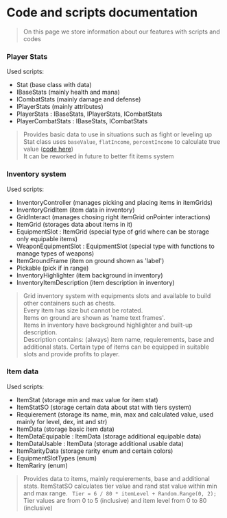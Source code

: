 # Code and scripts documentation

> On this page we store information about our features with scripts and codes


### Player Stats
Used scripts:
* Stat (base class with data)
* IBaseStats (mainly health and mana)
* ICombatStats (mainly damage and defense)
* IPlayerStats (mainly attributes)
* PlayerStats : IBaseStats, IPlayerStats, ICombatStats
* PlayerCombatStats : IBaseStats, ICombatStats

> Provides basic data to use in situations such as fight or leveling up  
> Stat class uses ``baseValue``, ``flatIncome``, ``percentIncome`` to calculate true value ([code here](https://github.com/kamreo/birdman/blob/develop/Assets/_SCRIPTS/Player/Stat.cs))  
> It can be reworked in future to better fit items system  

### Inventory system
Used scripts:
* InventoryController (manages picking and placing items in itemGrids)
* InventoryGridItem (item data in inventory)
* GridInteract (manages chosing right itemGrid onPointer interactions)
* ItemGrid (storages data about items in it)
* EquipmentSlot : ItemGrid (special type of grid where can be storage only equipable items)
* WeaponEquipmentSlot : EquipmentSlot (special type with functions to manage types of weapons)
* ItemGroundFrame (item on ground shown as 'label')
* Pickable (pick if in range)
* InventoryHighlighter (item background in inventory)
* InventoryItemDescription (item description in inventory)

> Grid inventory system with equipments slots and available to build other containers such as chests.  
> Every item has size but cannot be rotated.  
> Items on ground are shown as 'name text frames'.  
> Items in inventory have background highlighter and built-up description.  
> Description contains: (always) item name, requierements, base and additional stats.
> Certain type of items can be equipped in suitable slots and provide profits to player.

### Item data
Used scripts:
* ItemStat (storage min and max value for item stat)
* ItemStatSO (storage certain data about stat with tiers system)
* Requierement (storage its name, min, max and calculated value, used mainly for level, dex, int and str)
* ItemData (storage basic item data)
* ItemDataEquipable : ItemData (storage additional equipable data)
* ItemDataUsable : ItemData (storage additional usable data)
* ItemRarityData (storage rarity enum and certain colors)
* EquipmentSlotTypes (enum)
* ItemRariry (enum)

> Provides data to items, mainly requierements, base and additional stats.
> ItemStatSO calculates tier value and rand stat value within min and max range.
> `` Tier = 6 / 80 * itemLevel + Random.Range(0, 2);``
> Tier values are from 0 to 5 (inclusive) and item level from 0 to 80 (inclusive)
